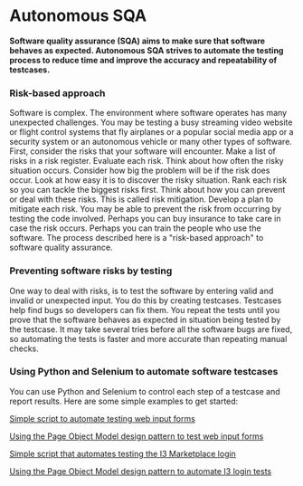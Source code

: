 # Autonomous SQA

**Software quality assurance (SQA) aims to make sure that software behaves as expected.  Autonomous SQA strives to automate the testing process to reduce time and improve the accuracy and repeatability of testcases.**  

### Risk-based approach
Software is complex.  The environment where software operates has many unexpected challenges.  You may be testing a busy streaming video website or flight control systems that fly airplanes or a popular social media app or a security system or an autonomous vehicle or many other types of software.  First, consider the risks that your software will encounter.  Make a list of risks in a risk register.  Evaluate each risk.  Think about how often the risky situation occurs.  Consider how big the problem will be if the risk does occur.  Look at how easy it is to discover the risky situation.  Rank each risk so you can tackle the biggest risks first.  Think about how you can prevent or deal with these risks.  This is called risk mitigation.  Develop a plan to mitigate each risk.  You may be able to prevent the risk from occurring by testing the code involved.  Perhaps you can buy insurance to take care in case the risk occurs.  Perhaps you can train the people who use the software.  The process described here is a "risk-based approach" to software quality assurance.  

### Preventing software risks by testing
One way to deal with risks, is to test the software by entering valid and invalid or unexpected input.  You do this by creating testcases.  Testcases help find bugs so developers can fix them.    You repeat the tests until you prove that the software behaves as expected in situation being tested by the testcase.  It may take several tries before all the software bugs are fixed, so automating the tests is faster and more accurate than repeating manual checks.

### Using Python and Selenium to automate software testcases
You can use Python and Selenium to control each step of a testcase and report results.  Here are some simple examples to get started:

[Simple script to automate testing web input forms](01-generic_web_input_form.md)

[Using the Page Object Model design pattern to test web input forms](02-generic-pom-tests.md)

[Simple script that automates testing the I3 Marketplace login](03_simple_web_input_form.md)

[Using the Page Object Model design pattern to automate I3 login tests](04-pom-tests.md)


